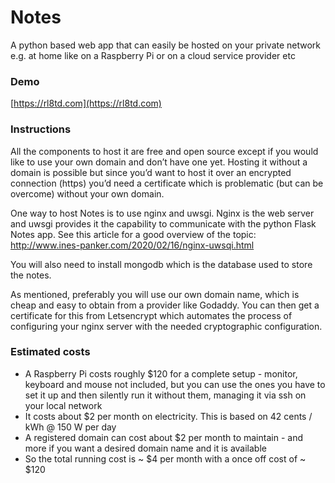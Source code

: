Notes
=====
A python based web app that can easily be hosted on your private network e.g. at home like on a Raspberry Pi or on a cloud service provider etc

### Demo
[https://rl8td.com](https://rl8td.com)

### Instructions
All the components to host it are free and open source except if you would like to use your own domain and don’t have one yet. Hosting it without a domain is possible but since you’d want to host it over an encrypted connection (https) you’d need a certificate which is problematic (but can be overcome) without your own domain.

One way to host Notes is to use nginx and uwsgi. Nginx is the web server and uwsgi provides it the capability to communicate with the python Flask Notes app. See this article for a good overview of the topic: http://www.ines-panker.com/2020/02/16/nginx-uwsqi.html

You will also need to install mongodb which is the database used to store the notes.

As mentioned, preferably you will use our own domain name, which is cheap and easy to obtain from a provider like Godaddy. You can then get a certificate for this from Letsencrypt which automates the process of configuring your nginx server with the needed cryptographic configuration.

### Estimated costs
* A Raspberry Pi costs roughly $120 for a complete setup - monitor, keyboard and mouse not included, but you can use the ones you have to set it up and then silently run it without them, managing it via ssh on your local network
* It costs about $2 per month on electricity. This is based on 42 cents / kWh @ 150 W per day
* A registered domain can cost about $2 per month to maintain - and more if you want a desired domain name and it is available
* So the total running cost is ~ $4 per month with a once off cost of ~ $120
